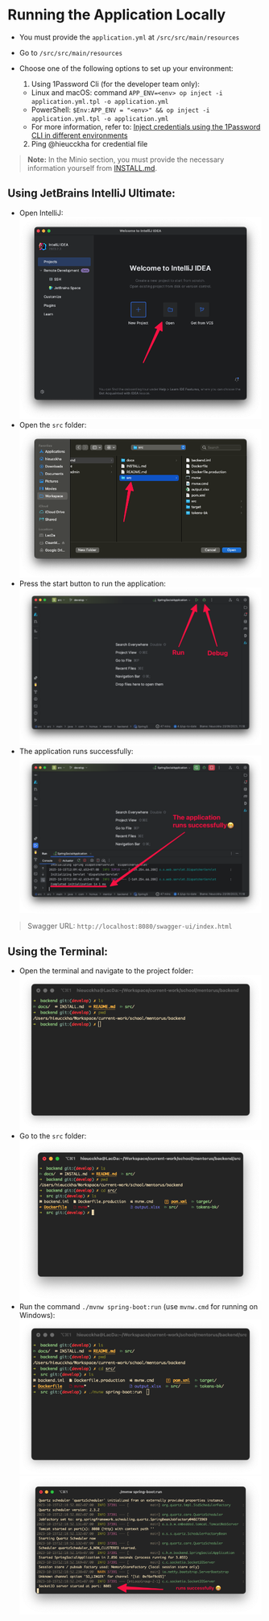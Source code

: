 # Running the Application Locally

- You must provide the `application.yml` at `/src/src/main/resources`

- Go to `/src/src/main/resources`
- Choose one of the following options to set up your environment:

  1. Using 1Password Cli (for the developer team only):

  - Linux and macOS: command `APP_ENV=<env> op inject -i application.yml.tpl -o application.yml`
  - PowerShell: `$Env:APP_ENV = "<env>" && op inject -i application.yml.tpl -o application.yml`
  - For more information, refer to: [Inject credentials using the 1Password CLI in different environments](https://developer.1password.com/docs/cli/secrets-config-files/#step-3-differentiate-between-environments)

  2. Ping @hieucckha for credential file

> **Note:** In the Minio section, you must provide the necessary information yourself from [INSTALL.md](../INSTALL.md#configuration-minio).

## Using JetBrains IntelliJ Ultimate:

- Open IntelliJ:
  ![Welcome screen](imgs/intellij-screen-welcome.png)
- Open the `src` folder:
  ![Open source folder](imgs/choose-source-backend.png)
- Press the start button to run the application:
  ![Run or Debug](imgs/run-or-debug-program.png)
- The application runs successfully:
  ![Application runs successfully](imgs/application-ran-successfully.png)

> Swagger URL: `http://localhost:8080/swagger-ui/index.html`

## Using the Terminal:

- Open the terminal and navigate to the project folder:
  ![Go to project folder](imgs/go-to-project-folder.png)
- Go to the `src` folder:
  ![Go to src folder](imgs/go-to-src-folder.png)
- Run the command `./mvnw spring-boot:run` (use `mvnw.cmd` for running on Windows):
  ![Command to run the application](imgs/cli-command-run-application.png)
  ![Run successfully](imgs/cli-runs-successfully.png)
